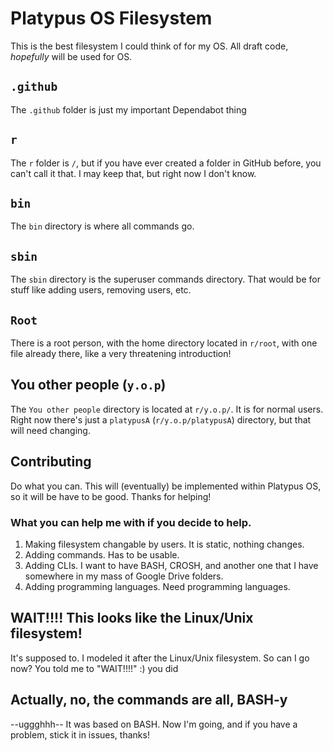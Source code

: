 # Platypus OS Filesystem
This is the best filesystem I could think of for my OS. All draft code, *hopefully* will be used for OS.
## `.github`
The `.github` folder is just my important Dependabot thing
## `r`
The `r` folder is `/`, but if you have ever created a folder in GitHub before, you can't call it that. I may keep that, but right now I don't know.
## `bin`
The `bin` directory is where all commands go.
## `sbin`
The `sbin` directory is the superuser commands directory. That would be for stuff like adding users, removing users, etc.
## `Root`
There is a root person, with the home directory located in `r/root`, with one file already there, like a very threatening introduction!
## You other people (`y.o.p`)
The `You other people` directory is located at `r/y.o.p/`. It is for normal users. Right now there's just a `platypusA` (`r/y.o.p/platypusA`) directory, but that will need changing.
## Contributing
Do what you can. This will (eventually) be implemented within Platypus OS, so it will be have to be good. Thanks for helping!
### What you can help me with if you decide to help.
1. Making filesystem changable by users. It is static, nothing changes.
2. Adding commands. Has to be usable.
3. Adding CLIs. I want to have BASH, CROSH, and another one that I have somewhere in my mass of Google Drive folders.
4. Adding programming languages. Need programming languages.
## WAIT!!!! This looks like the Linux/Unix filesystem!
It's supposed to. I modeled it after the Linux/Unix filesystem. So can I go now? You told me to "WAIT!!!!" :) you did
## Actually, no, the commands are all, BASH-y
--uggghhh-- It was based on BASH. Now I'm going, and if you have a problem, stick it in issues, thanks!
